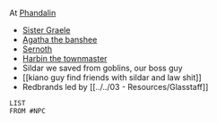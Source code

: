 At [Phandalin](Phandalin.md)
- [Sister Graele](Sister%20Graele.md)
- [Agatha the banshee](Agatha%20the%20banshee.md)
- [Sernoth](Sernoth.md)
- [Harbin the townmaster](Harbin%20the%20townmaster.md)
- Sildar we saved from goblins, our boss guy
- [[kiano guy find friends with sildar and law shit]]
- Redbrands led by [[../../03 - Resources/Glasstaff]]








```dataview
LIST
FROM #NPC 
```